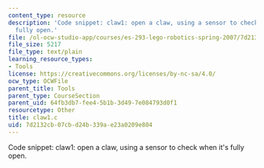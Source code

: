 ```yaml
---
content_type: resource
description: 'Code snippet: claw1: open a claw, using a sensor to check when it''s
  fully open.'
file: /ol-ocw-studio-app/courses/es-293-lego-robotics-spring-2007/7d2132cb07cbd24b339ae23a0209e804_claw1.c
file_size: 5217
file_type: text/plain
learning_resource_types:
- Tools
license: https://creativecommons.org/licenses/by-nc-sa/4.0/
ocw_type: OCWFile
parent_title: Tools
parent_type: CourseSection
parent_uid: 64fb3db7-fee4-5b1b-3d49-7e084793d0f1
resourcetype: Other
title: claw1.c
uid: 7d2132cb-07cb-d24b-339a-e23a0209e804
---
```

Code snippet: claw1: open a claw, using a sensor to check when it's fully open.